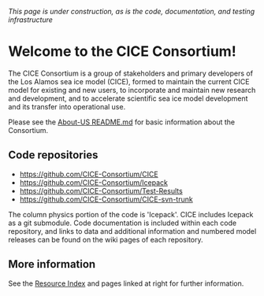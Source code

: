 *This page is under construction, as is the code, documentation, and testing infrastructure*

# **Welcome to the CICE Consortium!**
The CICE Consortium is a group of stakeholders and primary developers of the Los Alamos sea ice model (CICE), formed to maintain the current CICE model for existing and new users, to incorporate and maintain new research and development, and to accelerate scientific sea ice model development and its transfer into operational use. 

Please see the [About-US README.md](https://github.com/CICE-Consortium/About-Us/blob/master/README.md) for basic information about the Consortium.

## Code repositories   
- https://github.com/CICE-Consortium/CICE   
- https://github.com/CICE-Consortium/Icepack  
- https://github.com/CICE-Consortium/Test-Results  
- https://github.com/CICE-Consortium/CICE-svn-trunk     

The column physics portion of the code is 'Icepack'. CICE includes Icepack as a git submodule. Code documentation is included within each code repository, and links to data and additional information and numbered model releases can be found on the wiki pages of each repository.

## More information
See the [Resource Index](https://github.com/CICE-Consortium/About-Us/wiki/Resource-Index) and pages linked at right for further information.